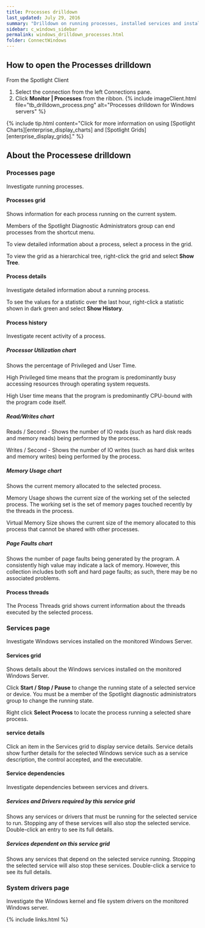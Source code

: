 ```yaml
---
title: Processes drilldown
last_updated: July 29, 2016
summary: "Drilldown on running processes, installed services and installed drivers on the Windows server."
sidebar: c_windows_sidebar
permalink: windows_drilldown_processes.html
folder: ConnectWindows
---
```


## How to open the Processes drilldown

From the Spotlight Client

1. Select the connection from the left Connections pane.
2. Click **Monitor \| Processes** from the ribbon.
   {% include imageClient.html file="tb_drilldown_process.png" alt="Processes drilldown for Windows servers" %}

{% include tip.html content="Click for more information on using [Spotlight Charts][enterprise_display_charts] and [Spotlight Grids][enterprise_display_grids]." %}


## About the Processese drilldown


### Processes page

Investigate running processes.

#### Processes grid

Shows information for each process running on the current system.

Members of the Spotlight Diagnostic Administrators group can end processes from the shortcut menu.

To view detailed information about a process, select a process in the grid.

To view the grid as a hierarchical tree, right-click the grid and select **Show Tree**.


#### Process details

Investigate detailed information about a running process.

To see the values for a statistic over the last hour, right-click a statistic shown in dark green and select **Show History**.


#### Process history

Investigate recent activity of a process.

##### Processor Utilization chart
Shows the percentage of Privileged and User Time.

High Privileged time means that the program is predominantly busy accessing resources through operating system requests.

High User time means that the program is predominantly CPU-bound with the program code itself.

##### Read/Writes chart
Reads / Second - Shows the number of IO reads (such as hard disk reads and memory reads) being performed by the process.

Writes / Second - Shows the number of IO writes (such as hard disk writes and memory writes) being performed by the process.

##### Memory Usage chart
Shows the current memory allocated to the selected process.

Memory Usage shows the current size of the working set of the selected process. The working set is the set of memory pages touched recently by the threads in the process.

Virtual Memory Size shows the current size of the memory allocated to this process that cannot be shared with other processes.

##### Page Faults chart
Shows the number of page faults being generated by the program. A consistently high value may indicate a lack of memory. However, this collection includes both soft and hard page faults; as such, there may be no associated problems.


#### Process threads

The Process Threads grid shows current information about the threads executed by the selected process.


### Services page

Investigate Windows services installed on the monitored Windows Server.

#### Services grid

Shows details about the Windows services installed on the monitored Windows Server.

Click **Start  / Stop  / Pause**  to change the running state of a selected service or device. You must be a member of the Spotlight diagnostic administrators group to change the running state.

Right click **Select Process** to locate the process running a selected share process.

#### service details

Click an item in the Services grid to display service details. Service details show  further details for the selected Windows service such as a service description, the control accepted, and the executable.

#### Service dependencies
Investigate dependencies between services and drivers.

##### Services and Drivers required by this service grid
Shows any services or drivers that must be running for the selected service to run. Stopping any of these services will also stop the selected service. Double-click an entry to see its full details.

##### Services dependent on this service grid
Shows any services that depend on the selected service running. Stopping the selected service will also stop these services. Double-click a service to see its full details.


### System drivers page
Investigate the Windows kernel and file system drivers on the monitored Windows server.

{% include links.html %}
